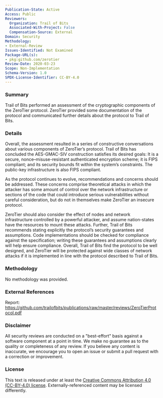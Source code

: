 ```yaml
---
Publication-State: Active
Access: Public
Reviewers:
  Organization: Trail of Bits
  Associated-With-Project: False
  Compensation-Source: External
Domain: Security
Methodology:
- External-Review
Issues-Identified: Not Examined
Package-URL(s):
- pkg:github.com/zerotier
Review-Date: 2020-03-23
Scope: Non-Implementation
Schema-Version: 1.0
SPDX-License-Identifier: CC-BY-4.0
---
```


### Summary

Trail of Bits performed an assessment of the cryptographic components of the ZeroTier protocol. ZeroTier provided some documentation of the protocol and communicated further details about the protocol to Trail of Bits.

### Details

Overall, the assessment resulted in a series of constructive conversations about various components of ZeroTier’s protocol. Trail of Bits has concluded the AES-GMAC-SIV construction satisfies its desired goals: It is a secure, nonce–misuse-resistant authenticated encryption scheme; it is FIPS compliant; and its security bounds fit within the system’s constraints. The public-key infrastructure is also FIPS compliant.

As the protocol continues to evolve, recommendations and concerns should be addressed. These concerns comprise theoretical attacks in which the attacker has some amount of control over the network infrastructure or sections of the code that could introduce serious vulnerabilities without careful consideration, but do not in themselves make ZeroTier an insecure protocol. 

ZeroTier should also consider the effect of nodes and network infrastructure controlled by a powerful attacker, and assume nation-states have the resources to mount these attacks. Further, Trail of Bits recommends stating explicitly the protocol’s security guarantees and assumptions. Code implementations should be checked for compliance against the specification; writing these guarantees and assumptions clearly will help ensure compliance. Overall, Trail of Bits find the protocol to be well designed, and ZeroTier will be protected against wide classes of network attacks if it is implemented in line with the protocol described to Trail of Bits.

### Methodology

No methodology was provided.

### External References

Report: https://github.com/trailofbits/publications/raw/master/reviews/ZeroTierProtocol.pdf

### Disclaimer

All security reviews are conducted on a "best-effort" basis against a software
component at a point in time. We make no guarantee as to the quality or completeness
of any review. If you believe any content is inaccurate, we encourage you to open
an issue or submit a pull request with a correction or improvement.

### License

This text is released under at least the
[Creative Commons Attribution 4.0 (CC-BY-4.0) license](https://creativecommons.org/licenses/by/4.0/legalcode.txt).
Externally-referenced content may be licensed differently.
